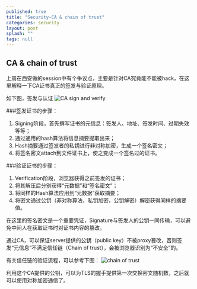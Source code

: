 ```yaml
---
published: true
title: "Security-CA & chain of trust"
categories: security
layout: post
splash: ""
tags: null
---
```



## CA & chain of trust

上周在西安做的session中有个争议点，主要是针对CA究竟能不能被hack，在这里解释一下CA证书真正的签发与验证原理。
 
如下图，签发与认证
![CA sign and verify](http://dl2.iteye.com/upload/attachment/0020/2873/ffd419fd-3820-3672-93b5-f703627f51cb.png)

###签发证书的步骤：

1. Signing阶段，首先撰写证书的元信息：签发人、地址、签发时间、过期失效等等；
2. 通过通用的hash算法将信息摘要提取出来；
3. Hash摘要通过签发者的私钥进行非对称加密，生成一个签名密文；
4. 将签名密文attach到文件证书上，使之变成一个签名过的证书。

###验证证书的步骤：

1. Verification阶段，浏览器获得之前签发的证书；
2. 将其解压后分别获得“元数据”和“签名密文”；
3. 将同样的Hash算法应用到“元数据”获取摘要；
4. 将密文通过公钥（非对称算法，私钥加密，公钥解密）解密获得同样的摘要值。
 
在这里的签名密文是一个重要凭证，Signature与签发人的公钥一同传输，可以避免中间人在获取证书时对证书内容的篡改。

通过CA，可以保证server提供的公钥（public key）不被proxy篡改，否则签发“元信息”不满足信任链（Chain of trust），会被浏览器识别为“不安全”的。
 
有关信任链的验证流程，可以参考下图：
![chain of trust](http://dl.iteye.com/upload/attachment/202875/dcb3fd7b-1f15-371c-8fe7-fb11c9e0acd6.gif)
 
利用这个CA提供的公钥，可以为TLS的握手提供第一次交换密文随机数，之后就可以使用对称加密通信了。
